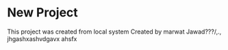# New Project

This project was created from local system
Created by marwat Jawad???/,.,
jhgashxashvdgavx ahsfx
